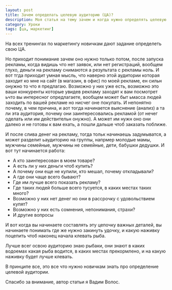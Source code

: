 ```yaml
---
layout: post
title: Зачем определать целевую аудиторию (ЦА)?
description: Моя статья на тему зачем и когда нужно определять целевую аудиторию.
category: Уроки
tags: [ца, маркетинг]
---
```

На всех тренингах по маркетингу новичкам дают задание определеть свою ЦА.

Но приходит понимание зачем оно нужно только потом, после запуска рекламы, когда видишь что нет заявок, или нет регистраций, вообщем глухо, деньги на рекламу снимаются а результата с рекламы ноль. И вот тгда приходит умная мысль, что наверно этой аудитории которая заходит ко мне на сайт (в магазин, в офис) по моей рекламе, ен сильн онужно то что я предлагаю. Возможно у них уже есть, возможно это ваши конкуренты которые увидев рекламу заходят к вам посмотрет ьчто вы интересног опредлагаете, вообщем может быт ьмасса людей заходить по вашей рекламе но нисчег оне покупать. И непонятно почему, в чем причина, и аот тогда начинается выяснение (анализ) а та ли эта аудитория, почему они заинтересовались рекламой (от нечег оделать или им действительн онужно). А может им нужн оно они далеко и не готовы к вам ехать, а пошли дальше чтоб заказать поближе.

И после слива денег на рекламу, тогда тольк начинаешь задумыватся, а может разделит ьаудиторию на группы, напрмер молодые мамы, мужчины семейные, мужчины не семейные, дети, бабушки дедушки. И вот тут начинается работа: 
- А кто заинтересован в моем товаре?
- А есть ли у них деньги чтоб купить? 
- А почему они еще не купили, кто мешал, почему откладывали?
- А где они чаще всего бывают? 
- Где им лучше всего показать рекламу?
- Где таких людей больше всего тусуется, в каких местах таких много?
- Возможно у них нет денег но они в рассрочку с удовольствием купят?
- Возможно у них есть сомнения, непонимания, страхи?
- И другие вопросы

И вот когда вы начинаете составлять эту цепочку важных деталей, вы начинаете понимать где же нужно закинуть удочку, и какую наживку поцепить чтоб наконец начала клевать рыба.

Лучше всег освою аудиторию знаю рыбаки, они знают в каких водоемах какая рыба водится, в каких местах прекормлено, и на какую наживку будет лучше клевать.

В принципе все, это все что нужно новичкам знать про определение целевой аудитории.

Спасибо за внимание, автор статьи я Вадим Волос.
